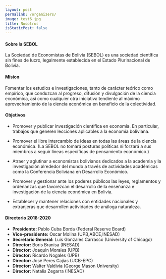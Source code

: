 ```yaml
---
layout: post
permalink: /organizers/
image: test6.jpg
title: Nosotros
isStaticPost: false
---
```

#### Sobre la SEBOL
La Sociedad de Economistas de Bolivia (SEBOL) es una sociedad científica sin fines de lucro, legalmente establecida en el Estado Plurinacional de Bolivia.

#### Mision
Fomentar los estudios e investigaciones, tanto de carácter teórico como empírico, que conduzcan al progreso, difusión y divulgación de la ciencia económica, así como cualquier otra iniciativa tendiente al máximo aprovechamiento de la ciencia económica en beneficio de la colectividad.

#### Objetivos

* Promover y publicar investigación científica en economía. En particular, trabajos que generen lecciones aplicables a la economía boliviana.

* Promover el libre intercambio de ideas en todas las áreas de la ciencia económica. (La SEBOL no tomará posturas políticas ni forzará a sus miembros a seguir líneas especificas de pensamiento económico.)

* Atraer y aglutinar a economistas bolivianos dedicados a la academia y la investigación alrededor del mundo a través de actividades académicas como la Conferencia Boliviana en Desarrollo Económico.

* Promover y gestionar ante los poderes públicos las leyes, reglamentos y ordenanzas que favorezcan el desarrollo de la enseñanza e investigación de la ciencia económica en Bolivia.

* Establecer y mantener relaciones con entidades nacionales y extranjeras que desarrollen actividades de análoga naturaleza.

#### Directorio 2018-2020

* **Presidente:** Pablo Cuba Borda (Federal Reserve Board)
* **Vice-presidente:** Oscar Molina (UPB,ABCE,INESAD)
* **Secretario General:** Luis Gonzales Carrasco (University of Chicago)
* **Director:** Boris Branisa (INESAD)
* **Director:** Joaquin Morales (UPB)
* **Director:** Ricardo Nogales (UPB)
* **Director:** José Peres Cajías (UCB-EPC)
* **Director:** Walter Valdivia (George Mason University)
* **Director:** Natalia Zegarra (INESAD)
